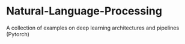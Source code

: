# Natural-Language-Processing
A collection of examples on deep learning architectures and pipelines (Pytorch)
